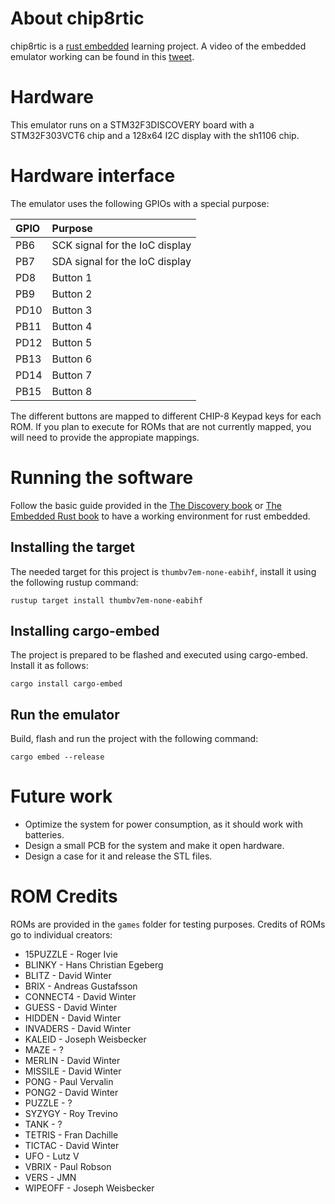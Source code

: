 # About chip8rtic
chip8rtic is a [rust embedded](https://www.rust-lang.org/what/embedded) learning project. A video of the embedded emulator working can be found in this [tweet](https://twitter.com/i/status/1298543916007018496).

# Hardware
This emulator runs on a STM32F3DISCOVERY board with a STM32F303VCT6 chip and a 128x64 I2C display with the sh1106 chip.

# Hardware interface
The emulator uses the following GPIOs with a special purpose:

| GPIO | Purpose                        |
|:-----|:-------------------------------|
| PB6  | SCK signal for the IoC display |
| PB7  | SDA signal for the IoC display |
| PD8  | Button 1                       |
| PB9  | Button 2                       |
| PD10 | Button 3                       |
| PB11 | Button 4                       |
| PD12 | Button 5                       |
| PB13 | Button 6                       |
| PD14 | Button 7                       |
| PB15 | Button 8                       |

The different buttons are mapped to different CHIP-8 Keypad keys for each ROM. If you plan to execute for ROMs that are not currently mapped, you will need to provide the appropiate mappings.

# Running the software
Follow the basic guide provided in the [The Discovery book](https://docs.rust-embedded.org/discovery/) or [The Embedded Rust book](https://docs.rust-embedded.org/book/) to have a working environment for rust embedded.

## Installing the target
The needed target for this project is `thumbv7em-none-eabihf`, install it using the following rustup command:
```
rustup target install thumbv7em-none-eabihf
```

## Installing cargo-embed
The project is prepared to be flashed and executed using cargo-embed. Install it as follows:
```
cargo install cargo-embed
```

## Run the emulator
Build, flash and run the project with the following command:
```
cargo embed --release
```

# Future work
* Optimize the system for power consumption, as it should work with batteries.
* Design a small PCB for the system and make it open hardware.
* Design a case for it and release the STL files.

# ROM Credits
ROMs are provided in the `games` folder for testing purposes. Credits of ROMs go to individual creators:

* 15PUZZLE - Roger Ivie
* BLINKY - Hans Christian Egeberg
* BLITZ - David Winter
* BRIX - Andreas Gustafsson
* CONNECT4 - David Winter
* GUESS - David Winter
* HIDDEN - David Winter
* INVADERS - David Winter
* KALEID - Joseph Weisbecker
* MAZE - ?
* MERLIN - David Winter
* MISSILE - David Winter
* PONG - Paul Vervalin
* PONG2 - David Winter
* PUZZLE - ?
* SYZYGY - Roy Trevino
* TANK - ?
* TETRIS - Fran Dachille
* TICTAC - David Winter
* UFO - Lutz V
* VBRIX - Paul Robson
* VERS - JMN
* WIPEOFF - Joseph Weisbecker